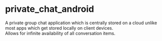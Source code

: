 # private_chat_android
A private group chat application which is centrally stored on a cloud unlike most apps which get stored locally on client devices.  
Allows for infinite availability of all conversation items.
